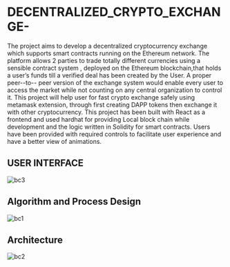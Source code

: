 # DECENTRALIZED_CRYPTO_EXCHANGE-

The project aims to develop a decentralized cryptocurrency exchange which supports  smart contracts running on the Ethereum network. The platform allows 2 parties to trade totally different currencies using a sensible contract system , deployed on the Ethereum blockchain,that holds a user’s funds till a verified deal has been created by the User. A  proper peer--to-- peer version of the exchange system would enable every user to access the  market while not counting on any central organization to control it. This project will help  user for fast crypto exchange safely using metamask extension, through first creating 
DAPP tokens then exchange it with other cryptocurrency. This project has been built with React as a frontend and used hardhat for providing Local block chain while development  and the logic written in Solidity for smart contracts. Users have been provided with required  controls to facilitate user experience and have a better view of animations. 



## USER INTERFACE
![bc3](https://github.com/deven1003/DECENTRALIZED_CRYPTO_EXCHANGE-/assets/89897347/8c7b2dca-e1dc-4652-b62c-d22056816cff)

## Algorithm and Process Design
![bc1](https://github.com/deven1003/DECENTRALIZED_CRYPTO_EXCHANGE-/assets/89897347/78e23940-1dcc-408e-a108-9c35074f4fb6)

## Architecture
![bc2](https://github.com/deven1003/DECENTRALIZED_CRYPTO_EXCHANGE-/assets/89897347/2fb4306c-cffe-4031-87f4-373b1307c47e)

